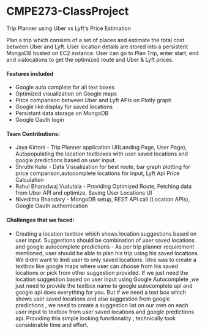 # CMPE273-ClassProject
Trip Planner using Uber vs Lyft's Price Estimation

Plan a trip which consists of a set of places and estimate the total cost between Uber and Lyft.
User location details are stored into a persistent MongoDB hosted on EC2 instance.
User can go to Plan Trip, enter start, end and vialocations to get the optimized route and Uber & Lyft prices.

#### Features included
* Google auto complete for all text boxes
* Optimized visualization on Google maps
* Price comparison between Uber and Lyft APIs on Plotly graph
* Google like display for saved locations
* Persistant data storage on MongoDB
* Google Oauth login


#### Team Contributions:

* Jaya Kirtani - Trip Planner application UI(Landing Page, User Page), Autopopulating the location textboxes with user saved locations and google predictions based on user input. 
* Shruthi Kulai - Data Visualization for best route, bar graph plotting for price comparison,autocomplete locations for input, Lyft Api Price Calculation
* Rahul Bharadwaj Vudutala - Providing Optimized Route, Fetching data from Uber API and optimize, Saving User Locations UI
* Niveditha Bhandary - MongoDB setup, REST API call (Location APIs), Google Oauth authentication

#### Challenges that we faced:
* Creating a location textbox which shows location suggestions based on user input. Suggestions should be combination of user saved locations and google autocomplete predictions - As per trip planner requirement mentioned, user should be able to plan his trip using his saved locations. We didnt want to limit user to only saved locations. Idea was to create a textbox like google maps where user can choose from his saved locations or pick from other suggestion provided. If we just need the location suggestion based on user input using Google Autocomplete ,we just need to provide the textbox name to google autocomplete api and google api does everything for you. But if we need a text box which shows user saved locations and also suggestion from google predictions , we need to create a suggestion list on our own on each user input to textbox from user saved locations and google predictions api. Providing this simple looking functionality , technically took considerable time and effort.
